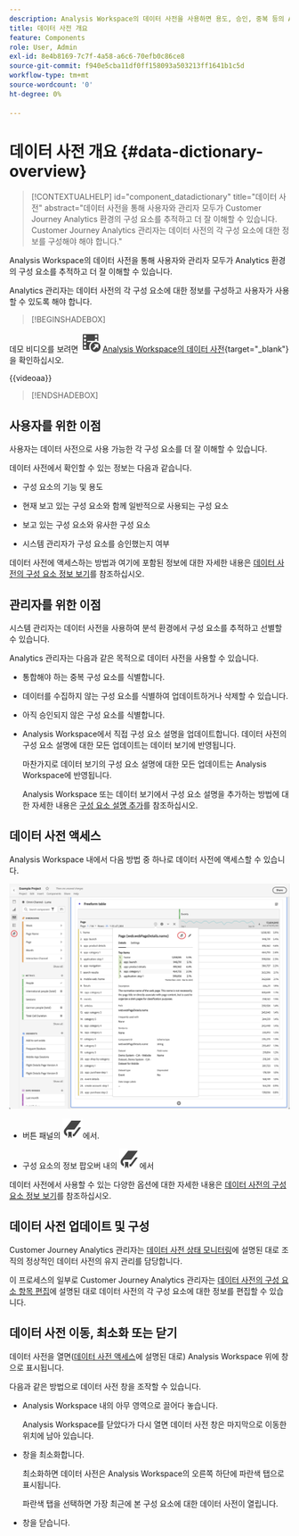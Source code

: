 ```yaml
---
description: Analysis Workspace의 데이터 사전을 사용하면 용도, 승인, 중복 등의 Analysis Workspace의 다양한 구성 요소를 분류하고 추적할 수 있습니다.
title: 데이터 사전 개요
feature: Components
role: User, Admin
exl-id: 8e4b8169-7c7f-4a58-a6c6-70efb0c86ce8
source-git-commit: f940e5cba11df0ff158093a503213ff1641b1c5d
workflow-type: tm+mt
source-wordcount: '0'
ht-degree: 0%

---
```


# 데이터 사전 개요 {#data-dictionary-overview}

<!-- markdownlint-disable MD034 -->

>[!CONTEXTUALHELP]
>id="component_datadictionary"
>title="데이터 사전"
>abstract="데이터 사전을 통해 사용자와 관리자 모두가 Customer Journey Analytics 환경의 구성 요소를 추적하고 더 잘 이해할 수 있습니다. <br/>Customer Journey Analytics 관리자는 데이터 사전의 각 구성 요소에 대한 정보를 구성해야 해야 합니다."

<!-- markdownlint-enable MD034 -->


Analysis Workspace의 데이터 사전을 통해 사용자와 관리자 모두가 Analytics 환경의 구성 요소를 추적하고 더 잘 이해할 수 있습니다.

Analytics 관리자는 데이터 사전의 각 구성 요소에 대한 정보를 구성하고 사용자가 사용할 수 있도록 해야 합니다.


>[!BEGINSHADEBOX]

데모 비디오를 보려면 ![VideoCheckedOut](/help/assets/icons/VideoCheckedOut.svg) [Analysis Workspace의 데이터 사전](https://video.tv.adobe.com/v/3422284/?quality=12&learn=on&captions=kor){target="_blank"}을 확인하십시오.

{{videoaa}}

>[!ENDSHADEBOX]



## 사용자를 위한 이점

사용자는 데이터 사전으로 사용 가능한 각 구성 요소를 더 잘 이해할 수 있습니다.

데이터 사전에서 확인할 수 있는 정보는 다음과 같습니다.

* 구성 요소의 기능 및 용도

* 현재 보고 있는 구성 요소와 함께 일반적으로 사용되는 구성 요소

* 보고 있는 구성 요소와 유사한 구성 요소

* 시스템 관리자가 구성 요소를 승인했는지 여부

데이터 사전에 액세스하는 방법과 여기에 포함된 정보에 대한 자세한 내용은 [데이터 사전의 구성 요소 정보 보기](/help/components/data-dictionary/view-data-dictionary.md)를 참조하십시오.

## 관리자를 위한 이점

시스템 관리자는 데이터 사전을 사용하여 분석 환경에서 구성 요소를 추적하고 선별할 수 있습니다.

Analytics 관리자는 다음과 같은 목적으로 데이터 사전을 사용할 수 있습니다.

* 통합해야 하는 중복 구성 요소를 식별합니다.

* 데이터를 수집하지 않는 구성 요소를 식별하여 업데이트하거나 삭제할 수 있습니다.

* 아직 승인되지 않은 구성 요소를 식별합니다.

* Analysis Workspace에서 직접 구성 요소 설명을 업데이트합니다. 데이터 사전의 구성 요소 설명에 대한 모든 업데이트는 데이터 보기에 반영됩니다.

  마찬가지로 데이터 보기의 구성 요소 설명에 대한 모든 업데이트는 Analysis Workspace에 반영됩니다.

  Analysis Workspace 또는 데이터 보기에서 구성 요소 설명을 추가하는 방법에 대한 자세한 내용은 [구성 요소 설명 추가](/help/components/add-component-descriptions.md)를 참조하십시오.

## 데이터 사전 액세스

Analysis Workspace 내에서 다음 방법 중 하나로 데이터 사전에 액세스할 수 있습니다.

![왼쪽 패널의 데이터 사전 아이콘](assets/data-dictionary-access.png)

* 버튼 패널의 ![책갈피](/help/assets/icons/Bookmark.svg)에서.



* 구성 요소의 정보 팝오버 내의 ![책갈피](/help/assets/icons/Bookmark.svg)에서


데이터 사전에서 사용할 수 있는 다양한 옵션에 대한 자세한 내용은 [데이터 사전의 구성 요소 정보 보기](/help/components/data-dictionary/view-data-dictionary.md)를 참조하십시오.

## 데이터 사전 업데이트 및 구성

Customer Journey Analytics 관리자는 [데이터 사전 상태 모니터링](/help/components/data-dictionary/monitor-data-dictionary-health.md)에 설명된 대로 조직의 정상적인 데이터 사전의 유지 관리를 담당합니다.

이 프로세스의 일부로 Customer Journey Analytics 관리자는 [데이터 사전의 구성 요소 항목 편집](/help/components/data-dictionary/edit-entries-data-dictionary.md)에 설명된 대로 데이터 사전의 각 구성 요소에 대한 정보를 편집할 수 있습니다.

## 데이터 사전 이동, 최소화 또는 닫기

데이터 사전을 열면([데이터 사전 액세스](#access-the-data-dictionary)에 설명된 대로) Analysis Workspace 위에 창으로 표시됩니다.

다음과 같은 방법으로 데이터 사전 창을 조작할 수 있습니다.

* Analysis Workspace 내의 아무 영역으로 끌어다 놓습니다.

  Analysis Workspace를 닫았다가 다시 열면 데이터 사전 창은 마지막으로 이동한 위치에 남아 있습니다. <!--True?-->

* 창을 최소화합니다.

  최소화하면 데이터 사전은 Analysis Workspace의 오른쪽 하단에 파란색 탭으로 표시됩니다.

  파란색 탭을 선택하면 가장 최근에 본 구성 요소에 대한 데이터 사전이 열립니다.

* 창을 닫습니다.

